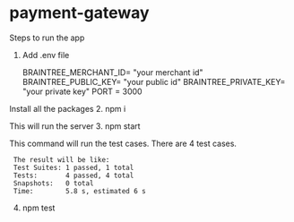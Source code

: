 # payment-gateway
 
Steps to run the app

1. Add .env file

    BRAINTREE_MERCHANT_ID= "your merchant id"
    BRAINTREE_PUBLIC_KEY= "your public id"
    BRAINTREE_PRIVATE_KEY= "your private key"
    PORT = 3000

   
Install all the packages
2. npm i

This will run the server
3. npm start

This command will run the test cases. There are 4 test cases.

     The result will be like:
     Test Suites: 1 passed, 1 total
     Tests:       4 passed, 4 total
     Snapshots:   0 total
     Time:        5.8 s, estimated 6 s
     
4. npm test

